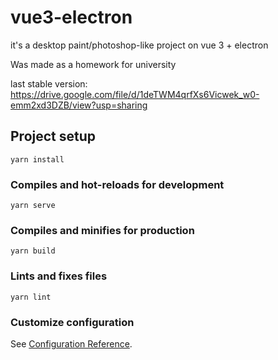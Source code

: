 # vue3-electron

it's a desktop paint/photoshop-like project on vue 3 + electron

Was made as a homework for university

last stable version: https://drive.google.com/file/d/1deTWM4qrfXs6Vicwek_w0-emm2xd3DZB/view?usp=sharing

## Project setup
```
yarn install
```

### Compiles and hot-reloads for development
```
yarn serve
```

### Compiles and minifies for production
```
yarn build
```

### Lints and fixes files
```
yarn lint
```

### Customize configuration
See [Configuration Reference](https://cli.vuejs.org/config/).
